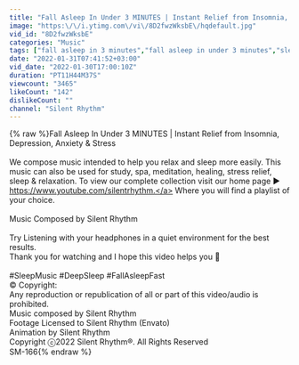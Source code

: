 ```yaml
---
title: "Fall Asleep In Under 3 MINUTES | Instant Relief from Insomnia, Depression, Anxiety & Stress"
image: "https:\/\/i.ytimg.com\/vi\/8D2fwzWksbE\/hqdefault.jpg"
vid_id: "8D2fwzWksbE"
categories: "Music"
tags: ["fall asleep in 3 minutes","fall asleep in under 3 minutes","sleep music"]
date: "2022-01-31T07:41:52+03:00"
vid_date: "2022-01-30T17:00:10Z"
duration: "PT11H44M37S"
viewcount: "3465"
likeCount: "142"
dislikeCount: ""
channel: "Silent Rhythm"
---
```

{% raw %}Fall Asleep In Under 3 MINUTES | Instant Relief from Insomnia, Depression, Anxiety &amp; Stress<br /><br />We compose music intended to help you relax and sleep more easily. This music can also be used for study, spa, meditation, healing, stress relief, sleep &amp; relaxation. To view our complete collection visit our home page ► <a rel="nofollow" target="blank" href="https://www.youtube.com/silentrhythm.">https://www.youtube.com/silentrhythm.</a> Where you will find a playlist of your choice.<br /><br />Music Composed by Silent Rhythm<br /><br />Try Listening with your headphones in a quiet environment for the best results.<br />Thank you for watching and I hope this video helps you 💞<br /><br />#SleepMusic #DeepSleep #FallAsleepFast<br />© Copyright:<br />Any reproduction or republication of all or part of this video/audio is prohibited.<br />Music composed by Silent Rhythm<br />Footage Licensed to Silent Rhythm (Envato)<br />Animation by Silent Rhythm<br />Copyright ⓒ2022 Silent Rhythm®. All Rights Reserved<br />SM-166{% endraw %}
